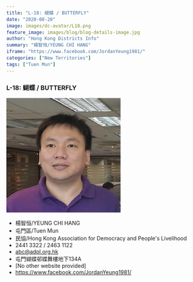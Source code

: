 ```yaml
---
title: "L-18: 蝴蝶 / BUTTERFLY"
date: "2020-08-20"
image: images/dc-avatar/L18.png
feature_image: images/blog/blog-details-image.jpg
author: "Hong Kong Districts Info"
summary: "楊智恒/YEUNG CHI HANG"
iframe: "https://www.facebook.com/JordanYeung1981/"
categories: ["New Territories"]
tags: ["Tuen Mun"]
---
```


### L-18: 蝴蝶 / BUTTERFLY  
![](/images/dc-avatar/L18.png)  

 - 楊智恒/YEUNG CHI HANG  
 - 屯門區/Tuen Mun  
 - 民協/Hong Kong Association for Democracy and People's Livelihood  
 - 2441 3322 / 2463 1122  
 - abc@adpl.org.hk  
 - 屯門蝴蝶邨蝶舞樓地下134A  
 - [No other website provided]  
 - https://www.facebook.com/JordanYeung1981/
